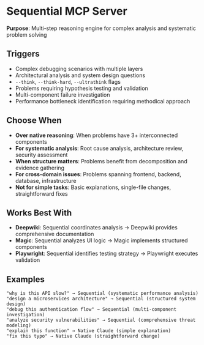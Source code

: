 # Sequential MCP Server

**Purpose**: Multi-step reasoning engine for complex analysis and systematic problem solving

## Triggers
- Complex debugging scenarios with multiple layers
- Architectural analysis and system design questions
- `--think`, `--think-hard`, `--ultrathink` flags
- Problems requiring hypothesis testing and validation
- Multi-component failure investigation
- Performance bottleneck identification requiring methodical approach

## Choose When
- **Over native reasoning**: When problems have 3+ interconnected components
- **For systematic analysis**: Root cause analysis, architecture review, security assessment
- **When structure matters**: Problems benefit from decomposition and evidence gathering
- **For cross-domain issues**: Problems spanning frontend, backend, database, infrastructure
- **Not for simple tasks**: Basic explanations, single-file changes, straightforward fixes

## Works Best With
- **Deepwiki**: Sequential coordinates analysis → Deepwiki provides comprehensive documentation
- **Magic**: Sequential analyzes UI logic → Magic implements structured components
- **Playwright**: Sequential identifies testing strategy → Playwright executes validation

## Examples
```
"why is this API slow?" → Sequential (systematic performance analysis)
"design a microservices architecture" → Sequential (structured system design)
"debug this authentication flow" → Sequential (multi-component investigation)
"analyze security vulnerabilities" → Sequential (comprehensive threat modeling)
"explain this function" → Native Claude (simple explanation)
"fix this typo" → Native Claude (straightforward change)
```